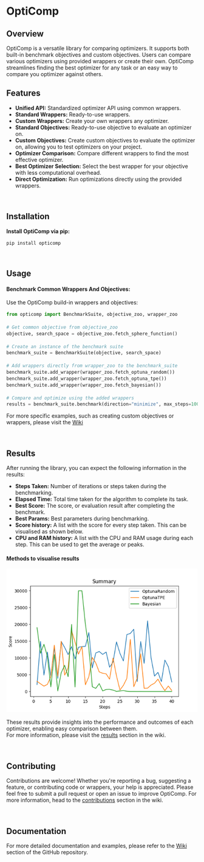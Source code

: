# OptiComp
## Overview
OptiComp is a versatile library for comparing optimizers. It supports both built-in benchmark objectives and custom objectives. Users can compare various optimizers using provided wrappers or create their own. OptiComp streamlines finding the best optimizer for any task or an easy way to compare you optimizer against others.
<br>

## Features
- **Unified API:** Standardized optimizer API using common wrappers.
- **Standard Wrappers:** Ready-to-use wrappers.
- **Custom Wrappers:** Create your own wrappers any optimizer.
- **Standard Objectives:** Ready-to-use objective to evaluate an optimizer on.
- **Custom Objectives:** Create custom objectives to evaluate the optimizer on, allowing you to test optimizers on your project.
- **Optimizer Comparison:** Compare different wrappers to find the most effective optimizer.
- **Best Optimizer Selection:** Select the best wrapper for your objective with less computational overhead.
- **Direct Optimization:** Run optimizations directly using the provided wrappers.
<br>

## Installation
**Install OptiComp via pip:**

```
pip install opticomp
```
<br>

## Usage
#### **Benchmark Common Wrappers And Objectives:**
Use the OptiComp build-in wrappers and objectives:
```python
from opticomp import BenchmarkSuite, objective_zoo, wrapper_zoo

# Get common objective from objective_zoo
objective, search_space = objective_zoo.fetch_sphere_function()

# Create an instance of the benchmark suite
benchmark_suite = BenchmarkSuite(objective, search_space)

# Add wrappers directly from wrapper_zoo to the benchmark_suite
benchmark_suite.add_wrapper(wrapper_zoo.fetch_optuna_random())
benchmark_suite.add_wrapper(wrapper_zoo.fetch_optuna_tpe())
benchmark_suite.add_wrapper(wrapper_zoo.fetch_bayesian())

# Compare and optimize using the added wrappers
results = benchmark_suite.benchmark(direction="minimize", max_steps=100, target_score=200, verbose=True, progress_bar=True)
```
For more specific examples, such as creating custom objectives or wrappers, please visit the [Wiki](https://github.com/OptiComp/OptiComp/wiki/Getting-started)

<br>

## Results
After running the library, you can expect the following information in the results:
- **Steps Taken:** Number of iterations or steps taken during the benchmarking.
- **Elapsed Time:** Total time taken for the algorithm to complete its task.
- **Best Score:** The score, or evaluation result after completing the benchmark.
- **Best Params:** Best parameters during benchmarking.
- **Score history:** A list with the score for every step taken. This can be visualised as shown below.
- **CPU and RAM history:** A list with the CPU and RAM usage during each step. This can be used to get the average or peaks.

#### Methods to visualise results
![alt text](https://github.com/OptiComp/OptiComp/blob/main/docs/Img/example_summary.png)


These results provide insights into the performance and outcomes of each optimizer, enabling easy comparison between them.\
For more information, please visit the [results](https://github.com/OptiComp/OptiComp/wiki/Results) section in the wiki.

<br>

## Contributing

Contributions are welcome! Whether you're reporting a bug, suggesting a feature, or contributing code or wrappers, your help is appreciated. Please feel free to submit a pull request or open an issue to improve OptiComp. For more information, head to the [contributions](https://github.com/OptiComp/OptiComp/wiki/Contributing) section in the wiki.

<br>

## Documentation
For more detailed documentation and examples, please refer to the [Wiki](https://github.com/OptiComp/OptiComp/wiki) section of the GitHub repository.

